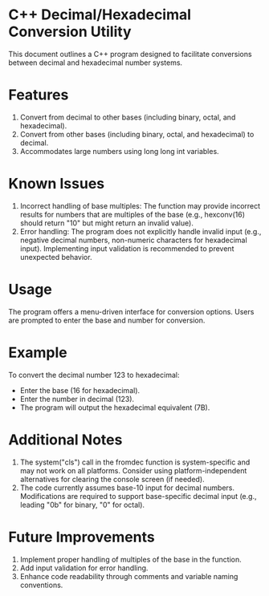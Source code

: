 # C++ Decimal/Hexadecimal Conversion Utility
This document outlines a C++ program designed to facilitate conversions between decimal and hexadecimal number systems.

# Features
1. Convert from decimal to other bases (including binary, octal, and hexadecimal).
2. Convert from other bases (including binary, octal, and hexadecimal) to decimal.
3. Accommodates large numbers using long long int variables.

# Known Issues
1. Incorrect handling of base multiples: The function may provide incorrect results for numbers that are multiples of the base (e.g., hexconv(16) should return "10" but might return an invalid value).
2. Error handling: The program does not explicitly handle invalid input (e.g., negative decimal numbers, non-numeric characters for hexadecimal input). Implementing input validation is recommended to prevent unexpected behavior.

# Usage
The program offers a menu-driven interface for conversion options. Users are prompted to enter the base and number for conversion.

# Example
To convert the decimal number 123 to hexadecimal:

- Enter the base (16 for hexadecimal).
- Enter the number in decimal (123).
- The program will output the hexadecimal equivalent (7B).

# Additional Notes
1. The system("cls") call in the fromdec function is system-specific and may not work on all platforms. Consider using platform-independent alternatives for clearing the console screen (if needed).
2. The code currently assumes base-10 input for decimal numbers. Modifications are required to support base-specific decimal input (e.g., leading "0b" for binary, "0" for octal).

# Future Improvements
1. Implement proper handling of multiples of the base in the function.
2. Add input validation for error handling.
3. Enhance code readability through comments and variable naming conventions.
